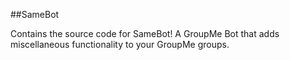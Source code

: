 ##SameBot

Contains the source code for SameBot! A GroupMe Bot that adds miscellaneous functionality to your GroupMe groups.
